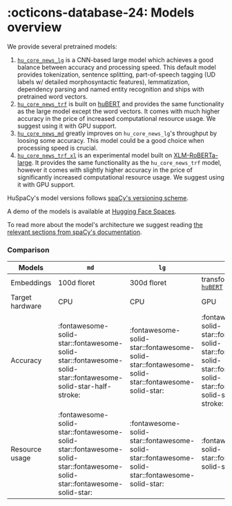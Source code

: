 # :octicons-database-24: Models overview

We provide several pretrained models:

1. [`hu_core_news_lg`](https://huggingface.co/huspacy/hu_core_news_lg) is a CNN-based large model which achieves a good
   balance between accuracy and processing speed. This default model provides tokenization, sentence splitting,
   part-of-speech tagging (UD labels w/ detailed morphosyntactic features), lemmatization, dependency parsing and named
   entity recognition and ships with pretrained word vectors.
2. [`hu_core_news_trf`](https://huggingface.co/huspacy/hu_core_news_trf) is built
   on [huBERT](https://huggingface.co/SZTAKI-HLT/hubert-base-cc) and provides the same functionality as the large model
   except the word vectors. It comes with much higher accuracy in the price of increased computational resource usage.
   We suggest using it with GPU support.
3. [`hu_core_news_md`](https://huggingface.co/huspacy/hu_core_news_md) greatly improves on `hu_core_news_lg`'s
   throughput by loosing some accuracy. This model could be a good choice when processing speed is crucial.
4. [`hu_core_news_trf_xl`](https://huggingface.co/huspacy/hu_core_news_trf_xl) is an experimental model built
   on [XLM-RoBERTa-large](https://huggingface.co/xlm-roberta-large). It provides the same functionality as
   the `hu_core_news_trf` model, however it comes with slightly higher accuracy in the price of significantly increased
   computational resource usage.
   We suggest using it with GPU support.

HuSpaCy's model versions follows [spaCy's versioning scheme](https://spacy.io/models#model-versioning).

A demo of the models is available at [Hugging Face Spaces](https://huggingface.co/spaces/huspacy/demo).

To read more about the model's architecture we suggest
reading [the relevant sections from spaCy's documentation](https://spacy.io/models#design).

### Comparison

| Models          | `md`                                                                                                                     | `lg`                                                                                             | `trf`                                                                                                                                | `trf_xl`                                                                                                                 |
|-----------------|--------------------------------------------------------------------------------------------------------------------------|--------------------------------------------------------------------------------------------------|--------------------------------------------------------------------------------------------------------------------------------------|--------------------------------------------------------------------------------------------------------------------------|   
| Embeddings      | 100d floret                                                                                                              | 300d floret                                                                                      | transformer:<br/>[`huBERT`](https://huggingface.co/SZTAKI-HLT/hubert-base-cc)                                                        | transformer:<br/>[`XLM-RoBERTa-large`](https://huggingface.co/xlm-roberta-large)                                         |
| Target hardware | CPU                                                                                                                      | CPU                                                                                              | GPU                                                                                                                                  | GPU                                                                                                                      |
| Accuracy        | :fontawesome-solid-star::fontawesome-solid-star::fontawesome-solid-star::fontawesome-solid-star-half-stroke:             | :fontawesome-solid-star::fontawesome-solid-star::fontawesome-solid-star::fontawesome-solid-star: | :fontawesome-solid-star::fontawesome-solid-star::fontawesome-solid-star::fontawesome-solid-star::fontawesome-solid-star-half-stroke: | :fontawesome-solid-star::fontawesome-solid-star::fontawesome-solid-star::fontawesome-solid-star::fontawesome-solid-star: |
| Resource usage  | :fontawesome-solid-star::fontawesome-solid-star::fontawesome-solid-star::fontawesome-solid-star::fontawesome-solid-star: | :fontawesome-solid-star::fontawesome-solid-star::fontawesome-solid-star::fontawesome-solid-star: | :fontawesome-solid-star::fontawesome-solid-star:                                                                                     | :fontawesome-solid-star-half-stroke:                                                                                     |

